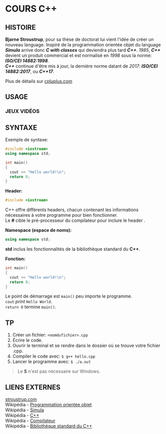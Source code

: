 # COURS C++
## HISTOIRE
**Bjarne Stroustrup**, pour sa thèse de doctorat lui vient l'idée de créer un
nouveau language. Inspiré de la programmation orientée objet du language **_Simula_**
arrive donc **_C with classes_** qui deviendra plus tard **_C++_**. *1985*,
**_C++_** devient un produit commercial et est normalisé en *1998* sous la norme:
**_ISO/CEI 14882:1998_**.
<br/>**_C++_** continue d'être mis à jour, la dernière norme datant de *2017*:
**_ISO/CEI 14882:2017_**, ou **_C++17_**.

Plus de détails sur [cpluplus.com](http://www.cplusplus.com/info/history/)<br/>

## USAGE
### JEUX VIDÉOS
## SYNTAXE
Exemple de syntaxe:
```c++
#include <iostream>
using namespace std;

int main()
{
  cout << "Hello world!\n";
  return 0;
}
```

**Header:**
```c++
#include <iostream>
```
C++ offre différents headers, chacun contenant les informations nécessaires à votre programme pour bien fonctionner.
<br/>Le **#** cible le pré-processeur du compilateur pour inclure le header <iostream>.

**Namespace (espace de noms):**
```c++
using namespace std;
```
**std** inclus les fonctionnalités de la bibliothèque standard du **C++**.

**Fonction:**
```c++
int main()
{
  cout << "Hello world!\n";
  return 0;
}
```
Le point de démarrage est `main()` peu importe le programme.
<br/>`cout` *print* `Hello World`.
<br/>`return 0` termine `main()`.

## TP
1. Créer un fichier: `<nomdufichier>.cpp`
2. Écrire le code.
3. Ouvrir le terminal et se rendre dans le dossier où se trouve votre fichier .cpp.
3. Compiler le code avec: `$ g++ hello.cpp`
4. Lancer le programme avec: `$ ./a.out`
> Le **$** n'est pas nécessaire sur Windows.





## LIENS EXTERNES
[stroustrup.com](http://www.stroustrup.com/)<br/>
Wikipédia - [Programmation orientée objet](https://fr.wikipedia.org/wiki/Programmation_orient%C3%A9e_objet)<br/>
Wikipédia - [Simula](https://fr.wikipedia.org/wiki/Simula)<br/>
Wikipédia - [C++](https://fr.wikipedia.org/wiki/C%2B%2B)<br/>
Wikipédia - [Compilateur](https://fr.wikipedia.org/wiki/Compilateur)<br/>
Wikipédia - [Bibliothèque standard du C++](https://fr.wikipedia.org/wiki/Biblioth%C3%A8que_standard_du_C%2B%2B)
